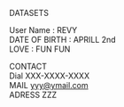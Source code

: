 DATASETS

User Name : REVY  
DATE OF BIRTH : APRILL 2nd  
LOVE : FUN FUN   

CONTACT  
Dial XXX-XXXX-XXXX  
MAIL yyy@ymail.com  
ADRESS ZZZ  